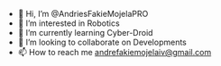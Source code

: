 - 👋 Hi, I’m @AndriesFakieMojelaPRO
- 👀 I’m interested in Robotics
- 🌱 I’m currently learning Cyber-Droid
- 💞️ I’m looking to collaborate on Developments
- 📫 How to reach me andrefakiemojelaiv@gmail.com

<!---
FakieG/FakieG is a ✨ special ✨ repository because its `README.md` (this file) appears on your GitHub profile.
You can click the Preview link to take a look at your changes.
--->
